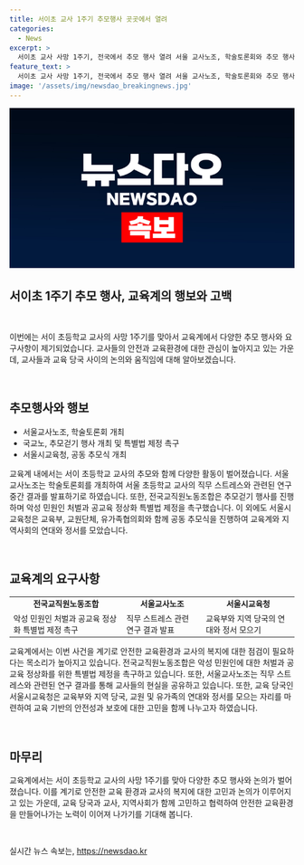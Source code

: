 ```yaml
---
title: 서이초 교사 1주기 추모행사 곳곳에서 열려
categories:
  - News
excerpt: >
  서이초 교사 사망 1주기, 전국에서 추모 행사 열려 서울 교사노조, 학술토론회와 추모 행사 진행 서울시교육청, 교육부와 공동 추모식 개최 교직원노동조합, 악성 민원인 처벌과 공교육 정상화 특별법 촉구 #서이초 #1주기 #교권
feature_text: >
  서이초 교사 사망 1주기, 전국에서 추모 행사 열려 서울 교사노조, 학술토론회와 추모 행사 진행 서울시교육청, 교육부와 공동 추모식 개최 교직원노동조합, 악성 민원인 처벌과 공교육 정상화 특별법 촉구 #서이초 #1주기 #교권
image: '/assets/img/newsdao_breakingnews.jpg'
---
```


<p><img src="/assets/img/newsdao_breakingnews.jpg" alt="firstkoreanews 속보" /></p>

<h2>서이초 1주기 추모 행사, 교육계의 행보와 고백</h2>

<p data-ke-size="size16">&nbsp;</p>

<p>이번에는 서이 초등학교 교사의 사망 1주기를 맞아서 교육계에서 다양한 추모 행사와 요구사항이 제기되었습니다. 교사들의 안전과 교육환경에 대한 관심이 높아지고 있는 가운데, 교사들과 교육 당국 사이의 논의와 움직임에 대해 알아보겠습니다.</p>

<p data-ke-size="size16">&nbsp;</p>

<h2 data-ke-size="size26">추모행사와 행보</h2>

<ul>
  <li>서울교사노조, 학술토론회 개최</li>
  <li>국교노, 추모걷기 행사 개최 및 특별법 제정 촉구</li>
  <li>서울시교육청, 공동 추모식 개최</li>
</ul>

<p>교육계 내에서는 서이 초등학교 교사의 추모와 함께 다양한 활동이 벌어졌습니다. 서울교사노조는 학술토론회를 개최하여 서울 초등학교 교사의 직무 스트레스와 관련된 연구 중간 결과를 발표하기로 하였습니다. 또한, 전국교직원노동조합은 추모걷기 행사를 진행하며 악성 민원인 처벌과 공교육 정상화 특별법 제정을 촉구했습니다. 이 외에도 서울시교육청은 교육부, 교원단체, 유가족협의회와 함께 공동 추모식을 진행하여 교육계와 지역사회의 연대와 정서를 모았습니다.</p>

<p data-ke-size="size16">&nbsp;</p>

<h2 data-ke-size="size26">교육계의 요구사항</h2>

<table>
  <tr>
    <td style="text-align: center; height: 17px;"><b>전국교직원노동조합</b></td>
    <td style="text-align: center; height: 17px;"><b>서울교사노조</b></td>
    <td style="text-align: center; height: 17px;"><b>서울시교육청</b></td>
  </tr>
  <tr>
    <td>악성 민원인 처벌과 공교육 정상화 특별법 제정 촉구</td>
    <td>직무 스트레스 관련 연구 결과 발표</td>
    <td>교육부와 지역 당국의 연대와 정서 모으기</td>
  </tr>
</table>

<p>교육계에서는 이번 사건을 계기로 안전한 교육환경과 교사의 복지에 대한 점검이 필요하다는 목소리가 높아지고 있습니다. 전국교직원노동조합은 악성 민원인에 대한 처벌과 공교육 정상화를 위한 특별법 제정을 촉구하고 있습니다. 또한, 서울교사노조는 직무 스트레스와 관련된 연구 결과를 통해 교사들의 현실을 공유하고 있습니다. 또한, 교육 당국인 서울시교육청은 교육부와 지역 당국, 교원 및 유가족의 연대와 정서를 모으는 자리를 마련하여 교육 기반의 안전성과 보호에 대한 고민을 함께 나누고자 하였습니다.</p>

<p data-ke-size="size16">&nbsp;</p>

<h2 data-ke-size="size26">마무리</h2>

<p>교육계에서는 서이 초등학교 교사의 사망 1주기를 맞아 다양한 추모 행사와 논의가 벌어졌습니다. 이를 계기로 안전한 교육 환경과 교사의 복지에 대한 고민과 논의가 이루어지고 있는 가운데, 교육 당국과 교사, 지역사회가 함께 고민하고 협력하여 안전한 교육환경을 만들어나가는 노력이 이어져 나가기를 기대해 봅니다. </p>

<p data-ke-size="size16">&nbsp;</p>
실시간 뉴스 속보는, <a href="https://newsdao.kr" rel="dofollow">https://newsdao.kr</a>


